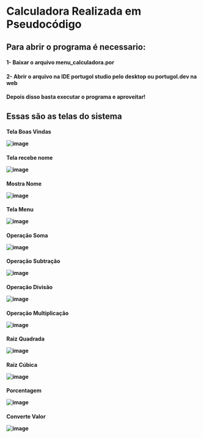 <h1>Calculadora Realizada em Pseudocódigo

<h2>Para abrir o programa é necessario:
<h4>1- Baixar o arquivo menu_calculadora.por</h4>
<h4>2- Abrir o arquivo na IDE portugol studio pelo desktop ou portugol.dev na web</h4>
<h4>Depois disso basta executar o programa e aproveitar!</h4>
  
<h2>Essas são as telas do sistema

<h4>Tela Boas Vindas

![image](https://github.com/gabrielarebeca/Calculadora_Portugol/assets/110422932/3e5589d1-90b8-4d99-9c37-9edb8bd97169)

<h4>Tela recebe nome
  
![image](https://github.com/gabrielarebeca/Calculadora_Portugol/assets/110422932/c838f87e-348f-4b02-8ce8-1d60ac9d114e)

<h4>Mostra Nome
  
![image](https://github.com/gabrielarebeca/Calculadora_Portugol/assets/110422932/a152df75-5c15-42e9-9868-c6a50082b5c4)

<h4>Tela Menu

![image](https://github.com/gabrielarebeca/Calculadora_Portugol/assets/110422932/4d260d8d-8813-496e-8257-81989d281379)

<h4> Operação Soma
  
![image](https://github.com/gabrielarebeca/Calculadora_Portugol/assets/110422932/9c2a113d-e7b6-4811-b24c-74725a3a7326)

<h4> Operação Subtração

![image](https://github.com/gabrielarebeca/Calculadora_Portugol/assets/110422932/5185250a-c9e1-4ba9-a96a-612eb9d74a44)

<h4> Operação Divisão

![image](https://github.com/gabrielarebeca/Calculadora_Portugol/assets/110422932/e56ca001-74ee-42fb-85f9-7c4f2ae13ba1)

<h4> Operação Multiplicação

![image](https://github.com/gabrielarebeca/Calculadora_Portugol/assets/110422932/1bd0107a-d660-44a2-8b91-88cf82c89656)

<h4> Raiz Quadrada

![image](https://github.com/gabrielarebeca/Calculadora_Portugol/assets/110422932/bf963ed5-074e-432e-bcd5-bd7772a08c7f)

<h4> Raiz Cúbica

![image](https://github.com/gabrielarebeca/Calculadora_Portugol/assets/110422932/981c6dd4-9941-49f1-b66d-6cdae246ffba)

<h4> Porcentagem

![image](https://github.com/gabrielarebeca/Calculadora_Portugol/assets/110422932/a2ee71f7-8d95-418f-b513-898ec9fea2f3)

<h4> Converte Valor

![image](https://github.com/gabrielarebeca/Calculadora_Portugol/assets/110422932/e70219c1-6c0f-4faf-a301-04ee3baee489)






